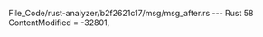 File_Code/rust-analyzer/b2f2621c17/msg/msg_after.rs --- Rust
                                                                                                                                                            58     ContentModified = -32801,

